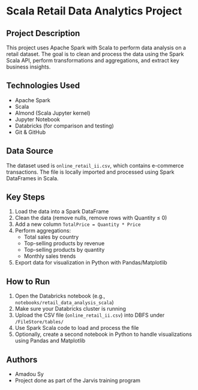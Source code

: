 # Scala Retail Data Analytics Project

## Project Description

This project uses Apache Spark with Scala to perform data analysis on a retail dataset. The goal is to clean and process the data using the Spark Scala API, perform transformations and aggregations, and extract key business insights.

## Technologies Used

- Apache Spark  
- Scala  
- Almond (Scala Jupyter kernel)  
- Jupyter Notebook  
- Databricks (for comparison and testing)  
- Git & GitHub  

## Data Source

The dataset used is `online_retail_ii.csv`, which contains e-commerce transactions. The file is locally imported and processed using Spark DataFrames in Scala.

## Key Steps

1. Load the data into a Spark DataFrame  
2. Clean the data (remove nulls, remove rows with Quantity ≤ 0)  
3. Add a new column `TotalPrice = Quantity * Price`  
4. Perform aggregations:
   - Total sales by country  
   - Top-selling products by revenue  
   - Top-selling products by quantity  
   - Monthly sales trends  
5. Export data for visualization in Python with Pandas/Matplotlib  

## How to Run

1. Open the Databricks notebook (e.g., `notebooks/retail_data_analysis_scala`)  
2. Make sure your Databricks cluster is running  
3. Upload the CSV file (`online_retail_ii.csv`) into DBFS under `/FileStore/tables/`  
4. Use Spark Scala code to load and process the file  
5. Optionally, create a second notebook in Python to handle visualizations using Pandas and Matplotlib  


## Authors

- Amadou Sy  
- Project done as part of the Jarvis training program
